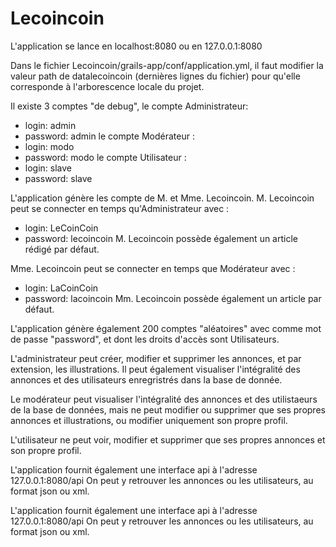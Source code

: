 # Lecoincoin

L'application se lance en localhost:8080 ou en 127.0.0.1:8080

Dans le fichier Lecoincoin/grails-app/conf/application.yml, il faut modifier la valeur path de datalecoincoin (dernières lignes du fichier) pour qu'elle corresponde à l'arborescence locale du projet.

Il existe 3 comptes "de debug", le compte Administrateur:
 - login: admin
 - password: admin
 le compte Modérateur :
 - login: modo
 - password: modo
 le compte Utilisateur :
 - login: slave
 - password: slave

L'application génère les compte de M. et Mme. Lecoincoin. M. Lecoincoin peut se connecter en temps qu'Administrateur avec :
 - login: LeCoinCoin
 - password: lecoincoin
M. Lecoincoin possède également un article rédigé par défaut.

Mme. Lecoincoin peut se connecter en temps que Modérateur avec :
 - login: LaCoinCoin
 - password: lacoincoin
Mm. Lecoincoin possède également un article par défaut.

L'application génère également 200 comptes "aléatoires" avec comme mot de passe "password", et dont les droits d'accès sont Utilisateurs.

L'administrateur peut créer, modifier et supprimer les annonces, et par extension, les illustrations. Il peut également visualiser l'intégralité des annonces et des utilisateurs enregristrés dans la base de donnée.

Le modérateur peut visualiser l'intégralité des annonces et des utilistaeurs de la base de données, mais ne peut modifier ou supprimer que ses propres annonces et illustrations, ou modifier uniquement son propre profil.

L'utilisateur ne peut voir, modifier et supprimer que ses propres annonces et son propre profil.


L'application fournit également une interface api à l'adresse 127.0.0.1:8080/api
On peut y retrouver les annonces ou les utilisateurs, au format json ou xml.

L'application fournit également une interface api à l'adresse 127.0.0.1:8080/api
On peut y retrouver les annonces ou les utilisateurs, au format json ou xml.
